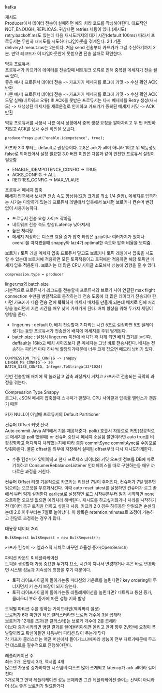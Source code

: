 kafka

재시도  
Producer에서 데이터 전송이 실패하면 예외 처리 코드를 작성해야한다. 대표적인 NOT_ENOUGH_REPLICAS. 귀찮다면 retries 세팅이 있다.(재시도) retry.backoff.ms도 있는데 다음 재시도까지의 대기 시간(default 100ms)
따라서 프로듀서는 무한히 재시도를 시도하다 타임아웃을 겪게된다. 2.1 기준 delivery.timeout.ms는 2분이다. 처음 send 전송부터 카프카가 그걸 수신하기까지 2분. 만약 레코드가 이 타임아웃안에 못받으면 전송 실패로 확인한다.

멱등 프로듀서   
프로듀서가 카프카에 데이터를 전송할때 네트워크 오류로 인해 중복된 메세지가 전송 될 수 있다.  
좋은 예시) 프로듀서 데이터 전송 -> 카프카가 메세지를 로그에 커밋 -> 수신 확인 ACK 반환  
나쁜 예시) 프로듀서 데이터 전송 -> 카프카가 메세지를 로그에 커밋 -> 수신 확인 ACK 도달 실패(네트워크 오류) !!!
ACK를 못받은 프로듀서는 다시 메세지를 Retry 생성(재시도) -> 재생성된 메세지를 새로운걸로 인지하고 카프카가 중복된 메세지 커밋 -> ACK 반환

멱등 프로듀서를 사용시 나쁜 예시 상황에서 중복 생성 요청을 알아차리고 두 번 커밋하지않고 ACK를 보내 수신 확인을 보낸다.
```
producerProps.put("enable.idempotence", true);
```

카프카 3.0 부터는 default로 권장중이다. 2.8은 ack가 all이 아니라 1이고 위 멱등성도 false로 되어있어서 설정 필요함 3.0 버전 미만은 다음과 같이 안전한 프로듀서 설정이 필요함  
- ENABLE_IDEMPOTENCE_CONFIG -> TRUE
- ACKS_CONFIG -> ALL
- RETIRES_CONFIG -> MAX_VLAUE

프로듀서 메세지 압축  
메세지 압축해서 보내면 전송 속도 향상됨(요청 크기를 최소 1/4 줄임), 메세지를 압축하는 시기는 다양하게 있는데 프로듀서 레벨에서 압축해서 보내면 브로커나 컨슈머 변경 없이 사용가능하다.
- 프로듀서 전송 요청 사이즈 작아짐
- 네트워크 전송 속도 향상(Latency 낮아져서)
- 높은 처리량
- 메세지 저장하는 디스크 효율 증가
압축 타입은 gzip이나 여러가지가 있지나 overall을 따져봤을때 snappy와 laz4가 optimal한 속도와 압축 비율을 보여줌.

브로커 / 토픽 레벨 메세지 압축
프로듀서 말고도 브로커나 토픽 레벨에서 압축을 시도 할 수 있는데 브로커에 적용하면 모든 토픽적용이고 토픽에만 적용하면 해당 토픽만 메세지 압축 적용된다.
브로커는 더 많은 CPU 사이클 소모해서 성능에 영향을 줄 수 있다.
```
compression.type = producer
```

linger.ms와 batch size  
기본적으로 프로듀서가 레코드를 전송할때 프로듀서와 브로커 사이 연결된 max flight connection 수만큼 병렬적으로 동작하는데 전송 도중에 더 많은 데이터가 전송되야 한다면
카프카가 다음 전송 전에 똑똑하게 메세지 배치를 만들게 되는데 배치로 인해 처리량을 늘리면서 지연 시간을 매우 낮게 가져가게 된다. 배치 향상을 위해 두가지 세팅이 영향을 준다.
- linger.ms : default 0, 배치 전송할때 기다리는 시간 5초로 설정하면 5초 딜레이 생기는 동안 프로듀서가 전송전에 배치에 메세지를 주워 담게된다.
- batch.size : 설정시 linger.ms 이전에 배치가 꽉 차게 되면 배치 크기를 늘린다. deffault는 16kb고 배치 사이즈보다 큰 메세지는 그냥 바로 전송시킨다. 배치는 전송하는 파티션
마다 하나씩 할당되기때문에 너무 크게 잡으면 메모리 낭비가 있다.
```
COMPRESSION_TYPE_CONFIG -> snappy
LINGER_MS_CONFIG -> 20
BATCH_SIZE_CONFIG, Integer.ToStringa(32*1024)
```
한번 전송할때 배치에 꽉 눌러담고 압축 과정까지 거치고 카프카로 전송되는 극락의 과정을 겪는다.

Compression Type Snappy  
로그나, JSON 메세지 압축할때 스내피가 괜찮다. CPU 사이클과 압축률 벨런스가 괜찮기 때문

키가 NULL이 아닐때 프로듀서의 Default Partitioner

컨슈머 Offset 커밋 전략  
Auto commit Java API에서 기본 제공해준다. poll() 호출시 자동으로 커밋(성공적으로 메세지를 poll 했을때) or 컨슈머 중단시 메세지 소실됨 불만이라면 
auto true를 비활성화하고 어디까지 처리했는지에 따라 종종 commitSync commitAync로 수동으로 맞춰야한다. 물론 offset을 외부에 저장해서 실패된 offset부터 다시 재시도하게한다.  
- 수동 컨슈머가 있어야하고 현재 프로세스 데이터와 커밋 오프셋 정보를 DB에 따로 기록하고 ConsumerRebalanceListener 인터페이스를 따로 구현하는등 매우 까다로운 과정을 거친다.

컨슈머 Offset 리셋
기본적으로 카프카는 리텐션 7일이 주어진다, 컨슈머가 7일 멈추면 읽으려는 오프셋을 무효화시킨다. 이때 auto reset latest를 설정하면 컨슈머가 로그 끝에서 부터 읽게 설정한다
earliest로 설정하면 로그 시작부분부터 읽기 시작하면 none으로하면 오프셋 없으면 예외처리 해버린다. 재시도를 하고싶지않거나 처리를 시작하기전 데이터 복구 로직을 더하고 싶을때 사용.
카프카 2.0 경우 하루동안 안읽으면 손실되는데 2.0 이후부터는 7일로 늘어났다. 이 항목은 retention.minutes로 조정이 가능하고 한달로 조정하는 경우가 많다.

 
대용량 데이터 처리  
```
BulkRequest bulkRequest = new BulkRequest();
```
카프카 컨슈머 -> 엘라스틱 서치로 바꾸면 효율성 증가(OpenSearch)

파티션 카운트 & 레플리케이션  
토픽을 생성할때 가장 중요한 두가지 요소, 시간이 지나서 변경하거나 혹은 바로 변경하면 시스템 성능과 지속성에 영향을 주기 때문이다.
- 토픽 라이프사이클이 돌아가는중 파티션의 카운트를 늘린다면?
key ordering이 무너지면서 키 순서 보장이 되지 않는다.
- 토픽 라이프사이클이 돌아가는중 레플레케이션을 늘린다면?
네트워크 통신 증가, 클러스터 부하 증가에 따른 성능 저하 발생

토픽별 파티션 수를 정하는 가이드라인(백억짜리 질문)  
브로커가 6개 미만인 작은 클러스터라면 브로커 개수에 3을 곱해라  
브로커가 12개를 초과(큰 클러스터)는 브로커 개수에 2를 곱해라  
이보다 증가시키려면 병렬 결과를 끌어올려야되면 올리고 만약 향후 2년안에 요청이 폭발할꺼라고 확신이들면 처음부터 파티션 많이 두는게 맞다   
각 카프카 클러스터는 어떤 머신에서 돌아가느냐에따라 성능이 전부 다르기때문에 무조건 테스트를 필수적으로 진행해야한다.

레플리케이션 수  
최소 2개, 운영시 3개, 맥시멈 4개    
많으면 가용성 증가하지만 시스템의 디스크 많이 쓰게되고 latency가 ack all이라 길어진다  
3개로하고 만약 레플리케이션 성능 문제라면 그건 레플리케이션 줄이는 선택이 아니라 더 성능 좋은 브로커가 필요한거다




